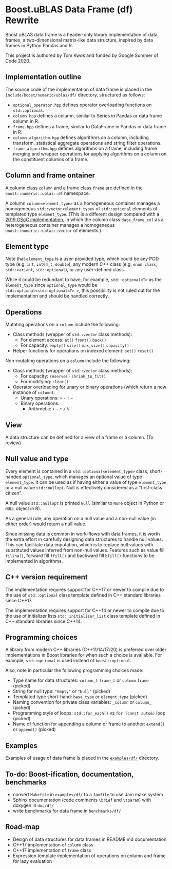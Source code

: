 # Boost.uBLAS Data Frame (df) Rewrite

Boost uBLAS data frame is a header-only library implementation of data frames, a two-dimensional matrix-like data structure, inspired by data frames in Python Pandas and R.

This project is authored by Tom Kwok and funded by Google Summer of Code 2020.

## Implementation outline

The source code of the implementation of data frame is placed in the `include/boost/numeric/ublas/df/` directory, structured as follows:
* `optional_operator.hpp` defines operator overloading functions on `std::optional`.
* `column.hpp` defines a column, similar to Series in Pandas or data frame column in R.
* `frame.hpp` defines a frame, similar to DataFrame in Pandas or data frame in R.
* `column_algorithm.hpp` defines algorithms on a column, including transform, statistical aggregate operations and string filter operations.
* `frame_algorithm.hpp` defines algorithms on a frame, including frame merging and wrapper operations for applying algorithms on a column on the constituent columns of a frame.

## Column and frame ontainer

A column class `column` and a frame class `frame` are defined in the `boost::numeric::ublas::df` namespace.

A column `column<element_type>` as a homogeneous container manages a homogeneous `std::vector<element_type>` of `std::optional` elements of templated type `element_type`. (This is a different design compared with a [2019 GSoC implementation](https://github.com/BoostGSoC19/data_frame), in which the column class `data_frame_col` as a heterogeneous container manages a homogeneous `boost::numeric::ublas::vector` of elements.)

## Element type

Note that `element_type` is a user-provided type, which could be any POD type (e.g. `int`, `int64_t`, `double`), any modern C++ class (e.g. `enum class`, `std::variant`, `std::optional`), or any user-defined class.

While it could be redundant to have, for example, `std::optional<T>` as the `element_type` since `optional_type` would be `std::optional<std::optional<T> >`, this possibility is not ruled out for the implementation and should be handled correctly.

## Operations

Mutating operations on a `column` include the following: 
* Class methods (wrapper of `std::vector` class methods): 
    * For element access: `at()` `front()` `back()`
    * For capacity: `empty()` `size()` `max_size()` `capacity()`
* Helper functions for operations on indexed element: `set()` `reset()`

Non-mutating operations on a `column` include the following: 
* Class methods (wrapper of `std::vector` class methods): 
    * For capacity: `reserve()` `shrink_to_fit()` 
    * For modifying: `clear()`
* Operator overloading for unary or binary operations (which return a new instance of `column`):
    * Unary operations: `+` `-` `!` `~`
    * Binary operations:
        * Arithmetic: `+` `-` `*` `/` `%`

## View

A data structure can be defined for a view of a frame or a column. (To review)

## Null value and type

Every element is contained in a `std::optional<element_type>` class, short-handed `optional_type`, which manages an optional value of type `element_type`. It can be used as if having either a value of type `element_type` or a null value `std::nullopt`. Null is effectively considered as a "first-class citizen".

A null value `std::nullopt` is printed `Null` (similar to `None` object in Python or `NULL` object in R).

As a general rule, any operation on a null value and a non-null value (in either order) would return a null value.

Since missing data is common in work-flows with data frames, it is worth the extra effort in carefully designing data structures to handle null values. This can facilitate data imputation, which is to replace null values with substituted values inferred from non-null values. Features such as value fill `fillna()`, forward fill `ffill()` and backward fill `bfill()` functions to be implemented in algorithms.

## C++ version requirement

The implementation requires support for C++17 or newer to compile due to the use of `std::optional` class template defined in C++ standard libraries since C++17.

The implementation requires support for C++14 or newer to compile due to the use of initializer lists `std::initializer_list` class template defined in C++ standard libraries since C++14.

## Programming choices

A library from modern C++ libraries (C++11/14/17/20) is preferred over older implementations in Boost libraries for when such a choice is available. For example, `std::optional` is used instead of `boost::optional`.

Also, note in particular the following programming choices made:

* Type name for data structures: `column_t` `frame_t` or `column` `frame` (picked)
* String for null type: `"Empty"` or `"Null"` (picked)
* Templated type short-hand: `base_type` or `element_type` (picked)
* Naming convention for private class variables: `_column` or `column_` (picked)
* Programming style of loops: `std::for_each()` vs `for (const auto&)` loop (picked) 
* Name of function for appending a column or frame to another: `extend()` or `append()` (picked)

## Examples

Examples of usage of data frame is placed in the [`examples/df/`](../../../../../examples/df/) directory.

## To-do: Boost-ification, documentation, benchmarks

* convert `Makefile` in `examples/df/` to a `Jamfile` to use Jam make system
* Sphinx documentation (code comments `\brief` and `\tparam`) with doxygen in `doc/df/`
* write benchmarks for data frame in `benchmarks/df/`

## Road-map

* Design of data structures for data frames in README.md documentation
* C++17 implementation of `column` class
* C++17 implementation of `frame` class
* Expression template implementation of operations on column and frame for lazy evaluation
